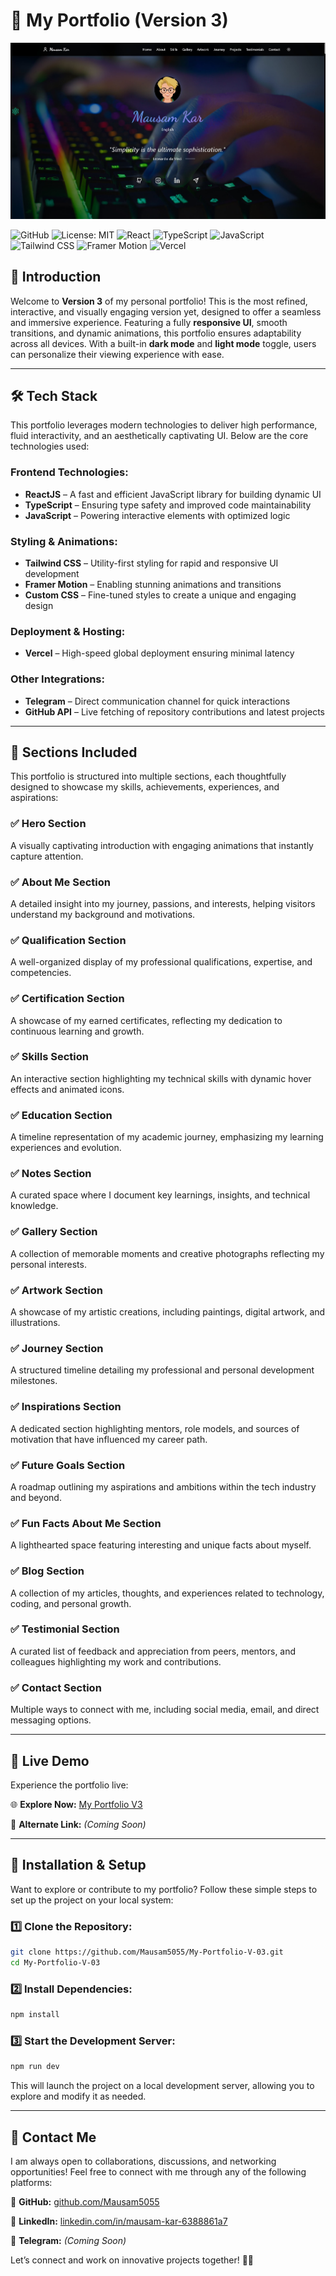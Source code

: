 # 🚀 My Portfolio (Version 3)

![Portfolio Preview](public/preview.jpg)

![GitHub](https://img.shields.io/badge/GitHub-Repository-black?style=for-the-badge&logo=github) ![License: MIT](https://img.shields.io/badge/License-MIT-yellow.svg) ![React](https://img.shields.io/badge/React-JS-blue?style=for-the-badge&logo=react) ![TypeScript](https://img.shields.io/badge/TypeScript-blue?style=for-the-badge&logo=typescript) ![JavaScript](https://img.shields.io/badge/JavaScript-F7DF1E?style=for-the-badge&logo=javascript&logoColor=black) ![Tailwind CSS](https://img.shields.io/badge/TailwindCSS-38B2AC?style=for-the-badge&logo=tailwind-css&logoColor=white) ![Framer Motion](https://img.shields.io/badge/FramerMotion-0055FF?style=for-the-badge&logo=framer&logoColor=white) ![Vercel](https://img.shields.io/badge/Vercel-000000?style=for-the-badge&logo=vercel&logoColor=white)

## 🌟 Introduction
Welcome to **Version 3** of my personal portfolio! This is the most refined, interactive, and visually engaging version yet, designed to offer a seamless and immersive experience. Featuring a fully **responsive UI**, smooth transitions, and dynamic animations, this portfolio ensures adaptability across all devices. With a built-in **dark mode** and **light mode** toggle, users can personalize their viewing experience with ease.

---

## 🛠️ Tech Stack
This portfolio leverages modern technologies to deliver high performance, fluid interactivity, and an aesthetically captivating UI. Below are the core technologies used:

### **Frontend Technologies:**
- **ReactJS** – A fast and efficient JavaScript library for building dynamic UI
- **TypeScript** – Ensuring type safety and improved code maintainability
- **JavaScript** – Powering interactive elements with optimized logic

### **Styling & Animations:**
- **Tailwind CSS** – Utility-first styling for rapid and responsive UI development
- **Framer Motion** – Enabling stunning animations and transitions
- **Custom CSS** – Fine-tuned styles to create a unique and engaging design

### **Deployment & Hosting:**
- **Vercel** – High-speed global deployment ensuring minimal latency

### **Other Integrations:**
- **Telegram** – Direct communication channel for quick interactions
- **GitHub API** – Live fetching of repository contributions and latest projects

---

## 📂 Sections Included
This portfolio is structured into multiple sections, each thoughtfully designed to showcase my skills, achievements, experiences, and aspirations:

### **✅ Hero Section**
A visually captivating introduction with engaging animations that instantly capture attention.

### **✅ About Me Section**
A detailed insight into my journey, passions, and interests, helping visitors understand my background and motivations.

### **✅ Qualification Section**
A well-organized display of my professional qualifications, expertise, and competencies.

### **✅ Certification Section**
A showcase of my earned certificates, reflecting my dedication to continuous learning and growth.

### **✅ Skills Section**
An interactive section highlighting my technical skills with dynamic hover effects and animated icons.

### **✅ Education Section**
A timeline representation of my academic journey, emphasizing my learning experiences and evolution.

### **✅ Notes Section**
A curated space where I document key learnings, insights, and technical knowledge.

### **✅ Gallery Section**
A collection of memorable moments and creative photographs reflecting my personal interests.

### **✅ Artwork Section**
A showcase of my artistic creations, including paintings, digital artwork, and illustrations.

### **✅ Journey Section**
A structured timeline detailing my professional and personal development milestones.

### **✅ Inspirations Section**
A dedicated section highlighting mentors, role models, and sources of motivation that have influenced my career path.

### **✅ Future Goals Section**
A roadmap outlining my aspirations and ambitions within the tech industry and beyond.

### **✅ Fun Facts About Me Section**
A lighthearted space featuring interesting and unique facts about myself.

### **✅ Blog Section**
A collection of my articles, thoughts, and experiences related to technology, coding, and personal growth.

### **✅ Testimonial Section**
A curated list of feedback and appreciation from peers, mentors, and colleagues highlighting my work and contributions.

### **✅ Contact Section**
Multiple ways to connect with me, including social media, email, and direct messaging options.

---

## 🚀 Live Demo
Experience the portfolio live:

🌐 **Explore Now:** [My Portfolio V3](https://my-portfolio-v-03.vercel.app/)

🔗 **Alternate Link:** _(Coming Soon)_

---

## 🔧 Installation & Setup
Want to explore or contribute to my portfolio? Follow these simple steps to set up the project on your local system:

### **1️⃣ Clone the Repository:**
```bash
git clone https://github.com/Mausam5055/My-Portfolio-V-03.git
cd My-Portfolio-V-03
```

### **2️⃣ Install Dependencies:**
```bash
npm install
```

### **3️⃣ Start the Development Server:**
```bash
npm run dev
```
This will launch the project on a local development server, allowing you to explore and modify it as needed.

---

## 💌 Contact Me
I am always open to collaborations, discussions, and networking opportunities! Feel free to connect with me through any of the following platforms:

🔹 **GitHub:** [github.com/Mausam5055](https://github.com/Mausam5055/)

🔹 **LinkedIn:** [linkedin.com/in/mausam-kar-6388861a7](https://www.linkedin.com/in/mausam-kar-6388861a7/)

🔹 **Telegram:** _(Coming Soon)_

Let’s connect and work on innovative projects together! 🚀🎯

